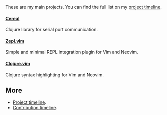 These are my main projects.  You can find the full list on my [project timeline](timeline).

#### [Cereal](https://github.com/axvr/cereal)

Clojure library for serial port communication.

#### [Zepl.vim](https://github.com/axvr/zepl.vim)

Simple and minimal REPL integration plugin for Vim and Neovim.

#### [Clojure.vim](https://github.com/clojure-vim/clojure.vim)

Clojure syntax highlighting for Vim and Neovim.


## More

- [Project timeline](timeline).
- [Contribution timeline](contributions).
